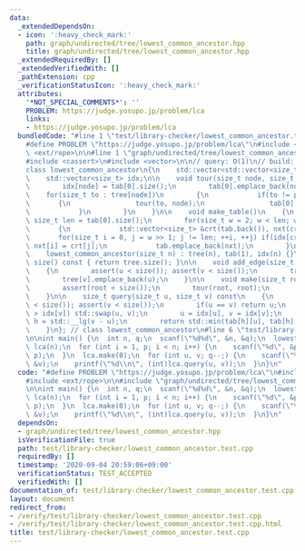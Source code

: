 ```yaml
---
data:
  _extendedDependsOn:
  - icon: ':heavy_check_mark:'
    path: graph/undirected/tree/lowest_common_ancestor.hpp
    title: graph/undirected/tree/lowest_common_ancestor.hpp
  _extendedRequiredBy: []
  _extendedVerifiedWith: []
  _pathExtension: cpp
  _verificationStatusIcon: ':heavy_check_mark:'
  attributes:
    '*NOT_SPECIAL_COMMENTS*': ''
    PROBLEM: https://judge.yosupo.jp/problem/lca
    links:
    - https://judge.yosupo.jp/problem/lca
  bundledCode: "#line 1 \"test/library-checker/lowest_common_ancestor.test.cpp\"\n\
    #define PROBLEM \"https://judge.yosupo.jp/problem/lca\"\n#include <cstdio>\n#include\
    \ <ext/rope>\n\n#line 1 \"graph/undirected/tree/lowest_common_ancestor.hpp\"\n\
    #include <cassert>\n#include <vector>\n\n// query: O(1)\n// build: O(nlog(n))\n\
    class lowest_common_ancestor\n{\n    std::vector<std::vector<size_t>> tree, tab;\n\
    \    std::vector<size_t> idx;\n\n    void tour(size_t node, size_t pre)\n    {\n\
    \        idx[node] = tab[0].size();\n        tab[0].emplace_back(node);\n    \
    \    for(size_t to : tree[node])\n        {\n            if(to != pre)\n     \
    \       {\n                tour(to, node);\n                tab[0].emplace_back(node);\n\
    \            }\n        }\n    }\n\n    void make_table()\n    {\n        const\
    \ size_t len = tab[0].size();\n        for(size_t w = 2; w < len; w <<= 1)\n \
    \       {\n            std::vector<size_t> &crt(tab.back()), nxt(crt);\n     \
    \       for(size_t i = 0, j = w >> 1; j != len; ++i, ++j) if(idx[crt[i]] > idx[crt[j]])\
    \ nxt[i] = crt[j];\n            tab.emplace_back(nxt);\n        }\n    }\n\npublic:\n\
    \    lowest_common_ancestor(size_t n) : tree(n), tab(1), idx(n) {}\n\n    size_t\
    \ size() const { return tree.size(); }\n\n    void add_edge(size_t u, size_t v)\n\
    \    {\n        assert(u < size()); assert(v < size());\n        tree[u].emplace_back(v);\n\
    \        tree[v].emplace_back(u);\n    }\n\n    void make(size_t root)\n    {\n\
    \        assert(root < size());\n        tour(root, root);\n        make_table();\n\
    \    }\n\n    size_t query(size_t u, size_t v) const\n    {\n        assert(u\
    \ < size()); assert(v < size());\n        if(u == v) return u;\n        if(idx[u]\
    \ > idx[v]) std::swap(u, v);\n        u = idx[u], v = idx[v];\n        size_t\
    \ h = std::__lg(v - u);\n        return std::min(tab[h][u], tab[h][v - (1 << h)]);\n\
    \    }\n}; // class lowest_common_ancestor\n#line 6 \"test/library-checker/lowest_common_ancestor.test.cpp\"\
    \n\nint main() {\n  int n, q;\n  scanf(\"%d%d\", &n, &q);\n  lowest_common_ancestor\
    \ lca(n);\n  for (int i = 1, p; i < n; i++) {\n    scanf(\"%d\", &p);\n    lca.add_edge(i,\
    \ p);\n  }\n  lca.make(0);\n  for (int u, v; q--;) {\n    scanf(\"%d%d\", &u,\
    \ &v);\n    printf(\"%d\\n\", (int)lca.query(u, v));\n  }\n}\n"
  code: "#define PROBLEM \"https://judge.yosupo.jp/problem/lca\"\n#include <cstdio>\n\
    #include <ext/rope>\n\n#include \"graph/undirected/tree/lowest_common_ancestor.hpp\"\
    \n\nint main() {\n  int n, q;\n  scanf(\"%d%d\", &n, &q);\n  lowest_common_ancestor\
    \ lca(n);\n  for (int i = 1, p; i < n; i++) {\n    scanf(\"%d\", &p);\n    lca.add_edge(i,\
    \ p);\n  }\n  lca.make(0);\n  for (int u, v; q--;) {\n    scanf(\"%d%d\", &u,\
    \ &v);\n    printf(\"%d\\n\", (int)lca.query(u, v));\n  }\n}\n"
  dependsOn:
  - graph/undirected/tree/lowest_common_ancestor.hpp
  isVerificationFile: true
  path: test/library-checker/lowest_common_ancestor.test.cpp
  requiredBy: []
  timestamp: '2020-09-04 20:59:06+09:00'
  verificationStatus: TEST_ACCEPTED
  verifiedWith: []
documentation_of: test/library-checker/lowest_common_ancestor.test.cpp
layout: document
redirect_from:
- /verify/test/library-checker/lowest_common_ancestor.test.cpp
- /verify/test/library-checker/lowest_common_ancestor.test.cpp.html
title: test/library-checker/lowest_common_ancestor.test.cpp
---
```


